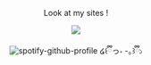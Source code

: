 

<div align="center">

Look at my sites !

<div align="center">

![](https://github.com/user-attachments/assets/f6e5f2e0-062c-4294-8a30-170ff65f4d0d)

<div align="center">
  
![spotify-github-profile](https://spotify-github-profile.kittinanx.com/api/view?uid=y091vl2c40oyrovu7v4r6j298&cover_image=true&theme=novatorem&show_offline=false&background_color=121212&interchange=true&bar_color=e93faa&bar_color_cover=false)
໒꒰ྀིっ˕ -｡꒱ྀི১ 


